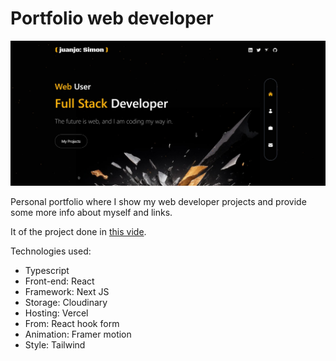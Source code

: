 # Portfolio web developer
![Home page screenshot](/public/portfolio-screenshot.png)

Personal portfolio where I show my web developer projects and provide some more info about myself and links.

It of the project done in [this vide](https://www.youtube.com/watch?v=qp0-L_M3Ad4&t=8549s&ab_channel=CristianMihai).

Technologies used:

- Typescript
- Front-end: React
- Framework: Next JS
- Storage: Cloudinary
- Hosting: Vercel
- From: React hook form
- Animation: Framer motion
- Style: Tailwind
